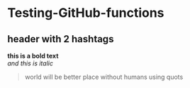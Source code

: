 # Testing-GitHub-functions
## header with 2 hashtags 

**this is a bold text** <br>
*and this is italic*
> world will be better place without humans using quots
 <br>
